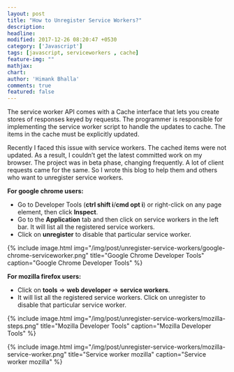 ```yaml
---
layout: post
title: "How to Unregister Service Workers?"
description:
headline:
modified: 2017-12-26 08:20:47 +0530
category: ['Javascript']
tags: [javascript, serviceworkers , cache]
feature-img: ""
mathjax:
chart:
author: 'Himank Bhalla'
comments: true
featured: false
---
```


The service worker API comes with a Cache interface that lets you create stores of responses keyed by requests. The programmer is responsible for implementing the service worker script to handle the updates to cache. The items in the cache must be explicitly updated.

Recently I faced this issue with service workers. The cached items were not updated. As a result, I couldn’t get the latest committed work on my browser. The project was in beta phase, changing frequently. A lot of client requests came for the same. So I wrote this blog to help them and others who want to unregister service workers.

**For google chrome users:** 
- Go to Developer Tools (**ctrl shift i**/**cmd opt i**) or right-click on any page element, then click **Inspect**.
- Go to the **Application** tab and then click on service workers in the left bar. It will list all the registered service  workers.
- Click on **unregister** to disable that particular service worker.



{% include image.html
    img="/img/post/unregister-service-workers/google-chrome-serviceworker.png"
    title="Google Chrome Developer Tools"
    caption="Google Chrome Developer Tools"
 %}

**For mozilla firefox users:**

- Click on **tools** => **web developer** => **service workers**.
- It will list all the registered service workers. Click on unregister to disable that particular service worker.

{% include image.html
    img="/img/post/unregister-service-workers/mozilla-steps.png"
    title="Mozilla Developer Tools"
    caption="Mozilla Developer Tools"
 %}

 {% include image.html
     img="/img/post/unregister-service-workers/mozilla-service-worker.png"
     title="Service worker mozilla"
     caption="Service worker mozilla"
  %}

